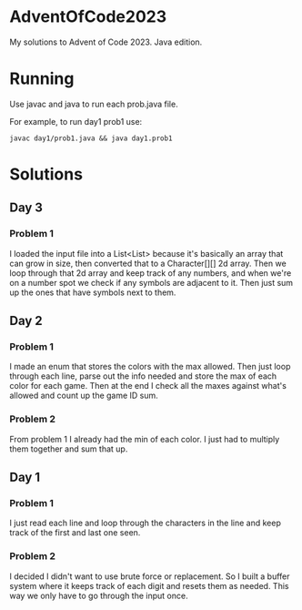# AdventOfCode2023
My solutions to Advent of Code 2023. Java edition.

# Running

Use javac and java to run each prob.java file.

For example, to run day1 prob1 use:

    javac day1/prob1.java && java day1.prob1

# Solutions

## Day 3
### Problem 1

I loaded the input file into a List<List<Character>> because it's basically an array that can grow in size, then converted that to a Character[][] 2d array.  Then we loop through that 2d array and keep track of any numbers, and when we're on a number spot we check if any symbols are adjacent to it.  Then just sum up the ones that have symbols next to them.

## Day 2
### Problem 1

I made an enum that stores the colors with the max allowed.  Then just loop through each line, parse out the info needed and store the max of each color for each game.  Then at the end I check all the maxes against what's allowed and count up the game ID sum.

### Problem 2 

From problem 1 I already had the min of each color.  I just had to multiply them together and sum that up.

## Day 1
### Problem 1

I just read each line and loop through the characters in the line and keep track of the first and last one seen.

### Problem 2

I decided I didn't want to use brute force or replacement.  So I built a buffer system where it keeps track of each digit and resets them as needed.  This way we only have to go through the input once.